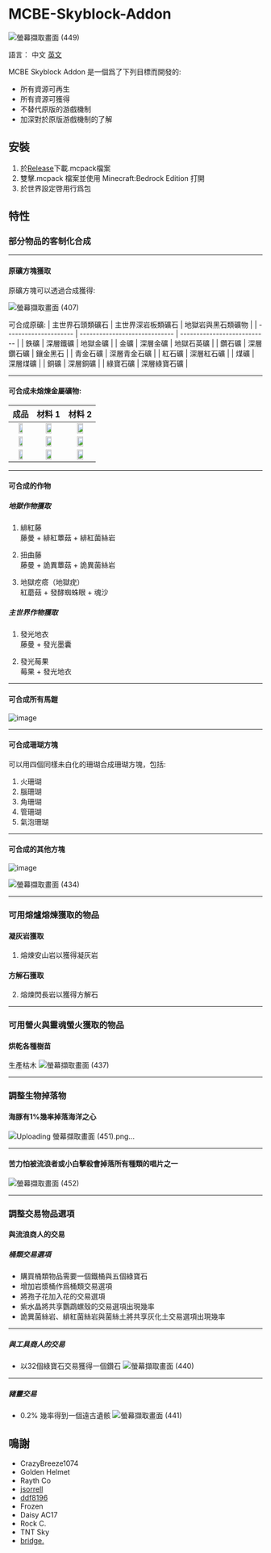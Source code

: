 # MCBE-Skyblock-Addon
![螢幕擷取畫面 (449)](https://user-images.githubusercontent.com/77906640/147754817-98286912-ea9c-422e-85de-7eec0f8905c3.png)

語言：
中文 [英文](https://github.com/TimothyGrass/MCBE-Skyblock-Addon/blob/main/README.md)

MCBE Skyblock Addon 是一個爲了下列目標而開發的:
- 所有資源可再生
- 所有資源可獲得
- 不替代原版的游戲機制
- 加深對於原版游戲機制的了解

## 安裝
1. 於[Release](https://github.com/TimothyGrass/MCBE-Skyblock-Addon/releases)下載.mcpack檔案
2. 雙擊.mcpack 檔案並使用 Minecraft:Bedrock Edition 打開
3. 於世界設定啓用行爲包

## 特性

### 部分物品的客制化合成

---

#### 原礦方塊獲取
原礦方塊可以透過合成獲得:

![螢幕擷取畫面 (407)](https://user-images.githubusercontent.com/77906640/147718159-d5ed11cb-e646-4b21-8c86-073d2a736a26.png)

可合成原礦:
| 主世界石頭類礦石       | 主世界深岩板類礦石              | 地獄岩與黑石類礦物            |
| --------------------- | ----------------------------- | --------------------------- |
| 鉄礦                   | 深層鐵礦                      | 地獄金礦                     |
| 金礦                   | 深層金礦                      | 地獄石英礦                   |
| 鑽石礦                 | 深層鑽石礦                     | 鑲金黑石                    |
| 青金石礦               | 深層青金石礦                   |
| 紅石礦                 | 深層紅石礦                     |
| 煤礦                   | 深層煤礦                       |
| 銅礦                   | 深層銅礦                       |
| 綠寶石礦               | 深層綠寶石礦                    |

---

#### 可合成未熔煉金屬礦物:

| 成品          | 材料 1                 | 材料 2                |
| :-----------: | :-------------------: | :-------------------: |
| <img src="https://user-images.githubusercontent.com/77906640/147720018-a8763235-8dfc-4fe8-ba84-66dcf24da307.png" width="50%;">    | <img src="https://user-images.githubusercontent.com/77906640/147720749-5bec6056-ba11-4fcf-a003-474ec6ad9e54.png" width="50%;">    | <img src="https://user-images.githubusercontent.com/77906640/147720878-31de832b-54c7-486a-967b-4adeff07720c.png" width="50%;">  |
| <img src="https://user-images.githubusercontent.com/77906640/147720992-bf2f9a11-7b00-47cc-b3ba-e044ad33aef3.png" width="50%;">    | <img src="https://user-images.githubusercontent.com/77906640/147721051-ae5c9203-485e-4b65-bf6b-053f9e8782ee.png" width="50%;">    | <img src="https://user-images.githubusercontent.com/77906640/147721063-5b6d2d9f-2c6d-4973-abe1-b2804308b870.png" width="50%;">  |
| <img src="https://user-images.githubusercontent.com/77906640/147746365-eeab2c7e-a77f-4991-bb40-0baab9b06fd1.png" width="50%;">    | <img src="https://user-images.githubusercontent.com/77906640/147721103-1c676058-63dc-4023-b631-edd8b943e9eb.png" width="50%;">    | <img src="https://user-images.githubusercontent.com/77906640/147721114-a3a36fc4-02c4-44ca-be7f-c48a2d646472.png" width="50%;">  |

---

#### 可合成的作物
##### 地獄作物獲取
1. 緋紅藤<br>
藤曼 + 緋紅蕈菇 + 緋紅菌絲岩

2. 扭曲藤<br>
藤曼 + 詭異蕈菇 + 詭異菌絲岩

3. 地獄疙瘩（地獄疣）<br>
紅蘑菇 + 發酵蜘蛛眼 + 魂沙

##### 主世界作物獲取
1. 發光地衣<br>
藤曼 + 發光墨囊

2. 發光莓果<br>
莓果 + 發光地衣

---

#### 可合成所有馬鎧

![image](https://user-images.githubusercontent.com/77906640/147724810-df76334e-bb3a-4b4a-a668-4e9a17869ce2.png)

---

#### 可合成珊瑚方塊
可以用四個同樣未白化的珊瑚合成珊瑚方塊，包括:
1. 火珊瑚
2. 腦珊瑚
3. 角珊瑚
4. 管珊瑚
5. 氣泡珊瑚

---

#### 可合成的其他方塊
![image](https://user-images.githubusercontent.com/77906640/147727088-4ab7b367-2c93-466f-809b-dceea4c794cc.png)

![螢幕擷取畫面 (434)](https://user-images.githubusercontent.com/77906640/147728080-4d6e0ca2-a3cd-4706-b377-4eacacaf70c2.png)

---

### 可用熔爐熔煉獲取的物品

#### 凝灰岩獲取
1. 熔煉安山岩以獲得凝灰岩
#### 方解石獲取
2. 熔煉閃長岩以獲得方解石

---

### 可用營火與靈魂螢火獲取的物品

#### 烘乾各種樹苗
生產枯木
![螢幕擷取畫面 (437)](https://user-images.githubusercontent.com/77906640/147730523-7359be67-9478-4e9e-bcb7-5bb76d83639e.png)

---

### 調整生物掉落物

#### 海豚有1%幾率掉落海洋之心
![Uploading 螢幕擷取畫面 (451).png…]()

---

#### 苦力怕被流浪者或小白擊殺會掉落所有種類的唱片之一
![螢幕擷取畫面 (452)](https://user-images.githubusercontent.com/77906640/147755964-5b91c324-8edf-4a27-84ba-ea1546d6be25.png)

---

### 調整交易物品選項

#### 與流浪商人的交易
##### 桶類交易選項
- 購買桶類物品需要一個鐵桶與五個綠寶石
- 增加岩漿桶作爲桶類交易選項
- 將孢子花加入花的交易選項
- 紫水晶將共享鸚鵡螺殼的交易選項出現幾率
- 詭異菌絲岩、緋紅菌絲岩與菌絲土將共享灰化土交易選項出現幾率

---

##### 與工具商人的交易
- 以32個綠寶石交易獲得一個鑽石
![螢幕擷取畫面 (440)](https://user-images.githubusercontent.com/77906640/147733897-255ab565-3698-4dc9-acb4-836d216367d2.png)

---

##### 豬靈交易
- 0.2% 幾率得到一個遠古遺骸
![螢幕擷取畫面 (441)](https://user-images.githubusercontent.com/77906640/147734567-c6eac6fd-c20c-4b57-86b1-b76a9bbe8b53.png)

## 鳴謝
- CrazyBreeze1074
- Golden Helmet
- Rayth Co
- [jsorrell](https://github.com/jsorrell)
- [ddf8196](https://github.com/ddf8196)
- Frozen
- Daisy AC17
- Rock C.
- TNT Sky
- [bridge.](https://github.com/bridge-core/bridge.)

